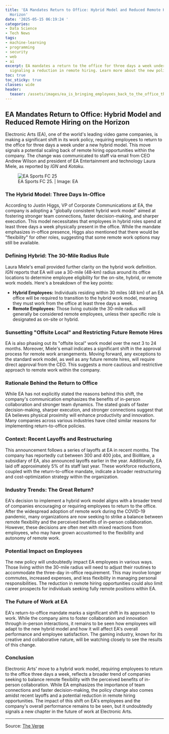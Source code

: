```yaml
---
title: 'EA Mandates Return to Office: Hybrid Model and Reduced Remote Hiring on the
  Horizon'
date: '2025-05-15 06:19:24 '
categories:
- Data Science
- Tech News
tags:
- machine-learning
- programming
- security
- web
- ai
excerpt: EA mandates a return to the office for three days a week under a hybrid model,
  signaling a reduction in remote hiring. Learn more about the new policy.
toc: true
toc_sticky: true
classes: wide
header:
  teaser: /assets/images/ea_is_bringing_employees_back_to_the_office_three__20250515061924.jpg
---
```


## EA Mandates Return to Office: Hybrid Model and Reduced Remote Hiring on the Horizon

Electronic Arts (EA), one of the world's leading video game companies, is making a significant shift in its work policy, requiring employees to return to the office for three days a week under a new hybrid model. This move signals a potential scaling back of remote hiring opportunities within the company. The change was communicated to staff via email from CEO Andrew Wilson and president of EA Entertainment and technology Laura Miele, as reported by *IGN* and *Kotaku*.

<figure>

<img alt="EA Sports FC 25" src="https://platform.theverge.com/wp-content/uploads/sites/2/2025/05/ss_c8460408705b54e37228cc320a2da1c19e4dc12f.jpg?quality=90&#038;strip=all&#038;crop=0,0,100,100" />
	<figcaption>EA Sports FC 25. | Image: EA</figcaption>
</figure>

### The Hybrid Model: Three Days In-Office

According to Justin Higgs, VP of Corporate Communications at EA, the company is adopting a "globally consistent hybrid work model" aimed at fostering stronger team connections, faster decision-making, and sharper execution. This model necessitates that employees in hybrid roles spend at least three days a week physically present in the office. While the mandate emphasizes in-office presence, Higgs also mentioned that there would be "flexibility" for other roles, suggesting that some remote work options may still be available.

### Defining Hybrid: The 30-Mile Radius Rule

Laura Miele's email provided further clarity on the hybrid work definition. *IGN* reports that EA will use a 30-mile (48-km) radius around its office locations to determine employee eligibility for the on-site, hybrid, or remote work models. Here's a breakdown of the key points:

*   **Hybrid Employees:** Individuals residing within 30 miles (48 km) of an EA office will be required to transition to the hybrid work model, meaning they must work from the office at least three days a week.
*   **Remote Employees:** Those living outside the 30-mile radius will generally be considered remote employees, unless their specific role is designated as on-site or hybrid.

### Sunsetting "Offsite Local" and Restricting Future Remote Hires

EA is also phasing out its "offsite local" work model over the next 3 to 24 months. Moreover, Miele's email indicates a significant shift in the approval process for remote work arrangements. Moving forward, any exceptions to the standard work model, as well as any future remote hires, will require direct approval from the CEO. This suggests a more cautious and restrictive approach to remote work within the company.

### Rationale Behind the Return to Office

While EA has not explicitly stated the reasons behind this shift, the company's communication emphasizes the benefits of in-person collaboration and stronger team dynamics. The stated goals of faster decision-making, sharper execution, and stronger connections suggest that EA believes physical proximity will enhance productivity and innovation. Many companies across various industries have cited similar reasons for implementing return-to-office policies.

### Context: Recent Layoffs and Restructuring

This announcement follows a series of layoffs at EA in recent months. The company has reportedly cut between 300 and 400 jobs, and BioWare, a subsidiary of EA, also announced layoffs earlier in the year. Additionally, EA laid off approximately 5% of its staff last year. These workforce reductions, coupled with the return-to-office mandate, indicate a broader restructuring and cost-optimization strategy within the organization.

### Industry Trends: The Great Return?

EA's decision to implement a hybrid work model aligns with a broader trend of companies encouraging or requiring employees to return to the office. After the widespread adoption of remote work during the COVID-19 pandemic, many organizations are now seeking to strike a balance between remote flexibility and the perceived benefits of in-person collaboration. However, these decisions are often met with mixed reactions from employees, who may have grown accustomed to the flexibility and autonomy of remote work.

### Potential Impact on Employees

The new policy will undoubtedly impact EA employees in various ways. Those living within the 30-mile radius will need to adjust their routines to accommodate the three-day in-office requirement. This may involve longer commutes, increased expenses, and less flexibility in managing personal responsibilities. The reduction in remote hiring opportunities could also limit career prospects for individuals seeking fully remote positions within EA.

### The Future of Work at EA

EA's return-to-office mandate marks a significant shift in its approach to work. While the company aims to foster collaboration and innovation through in-person interactions, it remains to be seen how employees will adapt to the new hybrid model and how it will affect EA's overall performance and employee satisfaction. The gaming industry, known for its creative and collaborative nature, will be watching closely to see the results of this change.

### Conclusion

Electronic Arts' move to a hybrid work model, requiring employees to return to the office three days a week, reflects a broader trend of companies seeking to balance remote flexibility with the perceived benefits of in-person collaboration. While EA emphasizes the importance of team connections and faster decision-making, the policy change also comes amidst recent layoffs and a potential reduction in remote hiring opportunities. The impact of this shift on EA's employees and the company's overall performance remains to be seen, but it undoubtedly signals a new chapter in the future of work at Electronic Arts.


---

Source: [The Verge](https://www.theverge.com/news/667441/ea-return-to-office-work-hybrid)